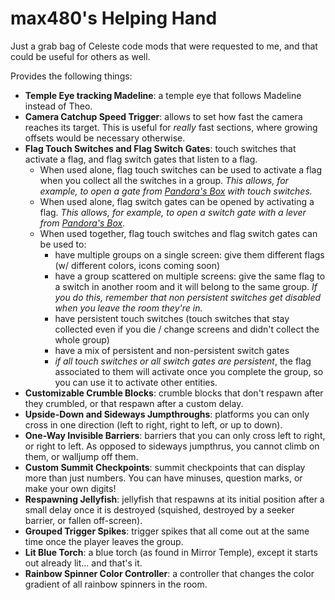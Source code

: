 # max480's Helping Hand

Just a grab bag of Celeste code mods that were requested to me, and that could be useful for others as well.

Provides the following things:
- **Temple Eye tracking Madeline**: a temple eye that follows Madeline instead of Theo.
- **Camera Catchup Speed Trigger**: allows to set how fast the camera reaches its target. This is useful for _really_ fast sections, where growing offsets would be necessary otherwise.
- **Flag Touch Switches and Flag Switch Gates**: touch switches that activate a flag, and flag switch gates that listen to a flag.
  -  When used alone, flag touch switches can be used to activate a flag when you collect all the switches in a group. _This allows, for example, to open a gate from [Pandora's Box](https://gamebanana.com/gamefiles/9518) with touch switches._
  - When used alone, flag switch gates can be opened by activating a flag. _This allows, for example, to open a switch gate with a lever from [Pandora's Box](https://gamebanana.com/gamefiles/9518)._
  - When used together, flag touch switches and flag switch gates can be used to:
    - have multiple groups on a single screen: give them different flags (w/ different colors, icons coming soon)
    - have a group scattered on multiple screens: give the same flag to a switch in another room and it will belong to the same group. _If you do this, remember that non persistent switches get disabled when you leave the room they're in._
    - have persistent touch switches (touch switches that stay collected even if you die / change screens and didn't collect the whole group)
    - have a mix of persistent and non-persistent switch gates
    - _if all touch switches or all switch gates are persistent_, the flag associated to them will activate once you complete the group, so you can use it to activate other entities.
- **Customizable Crumble Blocks**: crumble blocks that don't respawn after they crumbled, or that respawn after a custom delay.
- **Upside-Down and Sideways Jumpthroughs**: platforms you can only cross in one direction (left to right, right to left, or up to down).
- **One-Way Invisible Barriers**: barriers that you can only cross left to right, or right to left. As opposed to sideways jumpthrus, you cannot climb on them, or walljump off them.
- **Custom Summit Checkpoints**: summit checkpoints that can display more than just numbers. You can have minuses, question marks, or make your own digits!
- **Respawning Jellyfish**: jellyfish that respawns at its initial position after a small delay once it is destroyed (squished, destroyed by a seeker barrier, or fallen off-screen).
- **Grouped Trigger Spikes**: trigger spikes that all come out at the same time once the player leaves the group.
- **Lit Blue Torch**: a blue torch (as found in Mirror Temple), except it starts out already lit... and that's it.
- **Rainbow Spinner Color Controller**: a controller that changes the color gradient of all rainbow spinners in the room.